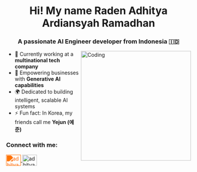 <h1 align="center">Hi! My name Raden <b>Adhit</b>ya Ardiansyah Ramadhan</h1>
<h3 align="center">A passionate AI Engineer developer from Indonesia 🇮🇩</h3>
<img align="right" alt="Coding" width="300" src="https://miro.medium.com/max/1360/1*nWQ_U5NKEfNeGCTfh_2-Mw.gif">

<ul>
  <li>🔭 Currently working at a <b>multinational tech company</b></li>
  <li>🤖 Empowering businesses with <b>Generative AI capabilities</b></li>
  <li>🌍 Dedicated to building intelligent, scalable AI systems</li>
  <li>⚡ Fun fact: In Korea, my friends call me <b>Yejun (예준)</b></li>
</ul>

<h3 align="left">Connect with me:</h3>
<p align="left">
  <a href="https://adhityaraar.github.io/" target="_blank">
    <img align="center" src="https://cdn.jsdelivr.net/gh/twitter/twemoji@14.0.2/assets/svg/1f464.svg" alt="adhityaraar.github.io" height="30" width="40" style="filter: invert(46%) sepia(82%) saturate(3608%) hue-rotate(2deg) brightness(102%) contrast(104%);" />
  </a>
  <a href="https://linkedin.com/in/adhityaraar" target="_blank">
    <img align="center" src="https://raw.githubusercontent.com/rahuldkjain/github-profile-readme-generator/master/src/images/icons/Social/linked-in-alt.svg" alt="adhityaraar" height="30" width="40" />
  </a>
</p>
